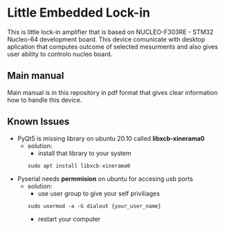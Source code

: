 # Little Embedded Lock-in
This is little lock-in amplifier that is based on NUCLEO-F303RE - STM32 Nucleo-64 development board. This device comunicate with desktop aplication that computes outcome of selected mesurments and also gives user ability to controlo nucleo board.
## Main manual
Main manual is in this repository in pdf format that gives clear information how to handle this device.
## Known Issues 
  - PyQt5 is missing library on ubuntu 20.10 called **libxcb-xinerama0** 
    - solution: 
      - install that library to your system
      ```
      sudo apt install libxcb-xinerama0 
      ```
  - Pyserial needs **permmision** on ubuntu for accesing usb ports
    - solution:
      - use user group to give your self priviliages
      ```
      sudo usermod -a -G dialout {your_user_name} 
      ```
      - restart your computer
